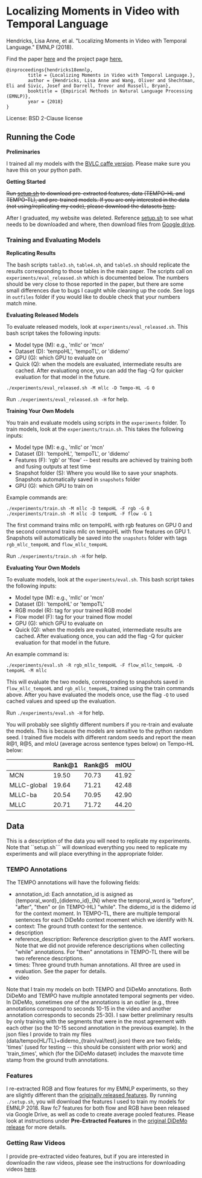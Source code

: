 # Localizing Moments in Video with Temporal Language

Hendricks, Lisa Anne, et al. "Localizing Moments in Video with Temporal Language." EMNLP (2018).

Find the paper [here](https://arxiv.org/pdf/1809.01337.pdf) and the project page [here.](https://people.eecs.berkeley.edu/~lisa_anne/tempo.html)

```
@inproceedings{hendricks18emnlp, 
        title = {Localizing Moments in Video with Temporal Language.}, 
        author = {Hendricks, Lisa Anne and Wang, Oliver and Shechtman, Eli and Sivic, Josef and Darrell, Trevor and Russell, Bryan}, 
        booktitle = {Empirical Methods in Natural Language Processing (EMNLP)}, 
        year = {2018} 
}
```

License: BSD 2-Clause license

## Running the Code

**Preliminaries**

I trained all my models with the [BVLC caffe version](https://github.com/BVLC/caffe).  Please make sure you have this on your python path.

**Getting Started**

~~Run [setup.sh](setup.sh) to download pre-extracted features, data (TEMPO-HL and TEMPO-TL), and pre-trained models.  If you are only interested in the data (not using/replicating my code), please download the datasets [here](https://people.eecs.berkeley.edu/~lisa_anne/tempo/initial_release_data.zip).~~

After I graduated, my website was deleted.  Reference [setup.sh](setup.sh) to see what needs to be downloaded and where, then download files from [Google drive](https://drive.google.com/drive/u/1/folders/1heYHAOJX0mdeLH95jxdfxry6RC_KMVyZ).

### Training and Evaluating Models

**Replicating Results**

The bash scripts ```table3.sh```, ```table4.sh```, and ```table5.sh``` should replicate the results corresponding to those tables in the main paper.  The scripts call on ```experiments/eval_released.sh``` which is documented below.  The numbers should be very close to those reported in the paper, but there are some small differences due to bugs I caught while cleaning up the code.  See logs in ```outfiles``` folder if you would like to double check that your numbers match mine.

**Evaluating Released Models**

To evaluate released models, look at ```experiments/eval_released.sh```.  This bash script takes the following inputs:

* Model type (M): e.g., 'mllc' or 'mcn'
* Dataset (D): 'tempoHL', 'tempoTL', or 'didemo'
* GPU (G): which GPU to evaluate on
* Quick (Q): when the models are evaluated, intermediate results are cached.  After evaluationg once, you can add the flag -Q for quicker evaluation for that model in the future.

```
./experiments/eval_released.sh -M mllc -D Tempo-HL -G 0
```

Run ```./experiments/eval_released.sh -H``` for help.


**Training Your Own Models**

You train and evaluate models using scripts in the ```experiments``` folder.  To train models, look at the ```experiments/train.sh```.  This takes the following inputs:

* Model type (M): e.g., 'mllc' or 'mcn'
* Dataset (D): 'tempoHL', 'tempoTL', or 'didemo'
* Features (F): 'rgb' or 'flow' -- best results are achieved by training both and fusing outputs at test time
* Snapshot folder (S): Where you would like to save your snaphots.  Snapshots automatically saved in ```snapshots``` folder
* GPU (G): which GPU to train on

Example commands are:

```
./experiments/train.sh -M mllc -D tempoHL -F rgb -G 0
./experiments/train.sh -M mllc -D tempoHL -F flow -G 1
```
The first command trains mllc on tempoHL with rgb features on GPU 0 and the second command trains mllc on tempoHL with flow features on GPU 1.  Snapshots will automatically be saved into the ```snapshots``` folder with tags ```rgb_mllc_tempoHL``` and ```flow_mllc_tempoHL```

Run ```./experiments/train.sh -H``` for help.


**Evaluating Your Own Models**

To evaluate models, look at the ```experiments/eval.sh```.  This bash script takes the following inputs:

* Model type (M): e.g., 'mllc' or 'mcn'
* Dataset (D): 'tempoHL' or 'tempoTL'
* RGB model (R): tag for your trained RGB model
* Flow model (F): tag for your trained flow model
* GPU (G): which GPU to evaluate on
* Quick (Q): when the models are evaluated, intermediate results are cached.  After evaluationg once, you can add the flag -Q for quicker evaluation for that model in the future.

An example command is:

```
./experiments/eval.sh -R rgb_mllc_tempoHL -F flow_mllc_tempoHL -D tempoHL -M mllc
```

This will evaluate the two models, corresponding to snapshots saved in ```flow_mllc_tempoHL``` and ```rgb_mllc_tempoHL```, trained using the train commands above.
After you have evaluated the models once, use the flag ```-Q``` to used cached values and speed up the evaluation.

Run ```./experiments/eval.sh -H``` for help.

You will probably see slightly different numbers if you re-train and evaluate the models.  This is because the models are sensitive to the python random seed.  I trained five models with different random seeds and report the mean R@1, R@5, and mIoU (average across sentence types below) on Tempo-HL below:

| | Rank@1 | Rank@5 | mIOU |
| --- | --- | --- | --- |
| MCN | 19.50 | 70.73 | 41.92 |
| MLLC-global | 19.64 | 71.21 | 42.48 |
| MLLC-ba | 20.54 | 70.95 | 42.90 |
| MLLC | 20.71 | 71.72 | 44.20 |

## Data

This is a description of the data you will need to replicate my experiments.
Note that ``setup.sh``` will download everything you need to replicate my experiments and will place everything in the appropriate folder.

### TEMPO Annotations

The TEMPO annotations will have the following fields:

* annotation_id: Each annotation_id is asigned as {temporal_word}\_{didemo_id}\_{N} where the temporal_word is "before", "after", "then" or (in TEMPO-HL) "while".  The didemo_id is the didemo id for the context moment. In TEMPO-TL, there are multiple temporal sentences for each DiDeMo context moement which we identify with N.
* context: The ground truth context for the sentence.
* description
* reference_description: Reference description given to the AMT workers.  Note that we did not provide reference descriptions when collecting "while" annotations.  For "then" annotations in TEMPO-TL there will be two reference descriptions.
* times: Three ground truth human annotations.  All three are used in evaluation.  See the paper for details.
* video

Note that I train my models on both TEMPO and DiDeMo annotations.  Both DiDeMo and TEMPO have multiple annotated temporal segments per video.  In DiDeMo, sometimes one of the annotations is an outlier (e.g., three annotations correspond to seconds 10-15 in the video and another annotation corresponds to seconds 25-30).  I saw better preliminary results by only training with the segments that were in the most agreement with each other (so the 10-15 second annotation in the previous example).  In the json files I provide to train my files (data/tempo{HL/TL}+didemo_{train/val/test}.json) there are two fields; 'times' (used for testing -- this should be consistent with prior work) and 'train_times', which (for the DiDeMo dataset) includes the maxvote time stamp from the ground truth annotations.

### Features

I re-extracted RGB and flow features for my EMNLP experiments, so they are slightly different than the [originally released features](https://github.com/LisaAnne/LocalizingMoments/blob/master/README.md).  By running ```./setup.sh```, you will download the features I used to train my models for EMNLP 2018.  Raw fc7 features for both flow and RGB have been released via Google Drive, as well as code to create average pooled features.  Please look at instructions under **Pre-Extracted Features** in the [original DiDeMo release](https://github.com/LisaAnne/LocalizingMoments/blob/master/README.md) for more details.

### Getting Raw Videos

I provide pre-extracted video features, but if you are interested in downloadin the raw videos, please see the instructions for downloading videos [here](https://github.com/LisaAnne/LocalizingMoments/blob/master/README.md). 
